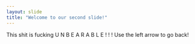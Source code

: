 ```yaml
---
layout: slide
title: "Welcome to our second slide!"
---
```

This shit is fucking U N B E A R A B L E ! ! !
Use the left arrow to go back!
